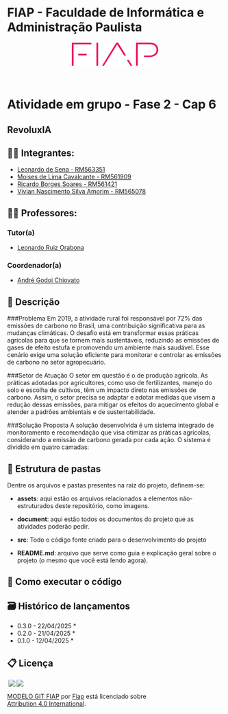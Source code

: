 # FIAP - Faculdade de Informática e Administração Paulista

<p align="center">
<a href= "https://www.fiap.com.br/"><img src="assets/logo-fiap.png" alt="FIAP - Faculdade de Informática e Admnistração Paulista" border="0" width=40% height=40%></a>
</p>

<br>

# Atividade em grupo - Fase 2 - Cap 6

## RevoluxIA

## 👨‍🎓 Integrantes: 
- <a href="https://www.linkedin.com/in/leonardosena/">Leonardo de Sena - RM563351</a>
- <a href="https://www.linkedin.com/in/moises-cavalcante-aaab24142/">Moises de Lima Cavalcante - RM561909</a>
- <a href="https://www.linkedin.com/in/ricardobsoares/">Ricardo Borges Soares - RM561421</a> 
- <a href="https://www.linkedin.com/in/vivian-amorim-245a46b7/">Vivian Nascimento Silva Amorim - RM565078</a> 

## 👩‍🏫 Professores:
### Tutor(a) 
- <a href="https://www.linkedin.com/in/leonardoorabona/">Leonardo Ruiz Orabona</a>
### Coordenador(a)
- <a href="https://www.linkedin.com/company/inova-fusca">André Godoi Chiovato</a>


## 📜 Descrição

###Problema
Em 2019, a atividade rural foi responsável por 72% das emissões de carbono no Brasil, uma contribuição significativa para as mudanças climáticas. O desafio está em transformar essas práticas agrícolas para que se tornem mais sustentáveis, reduzindo as emissões de gases de efeito estufa e promovendo um ambiente mais saudável. Esse cenário exige uma solução eficiente para monitorar e controlar as emissões de carbono no setor agropecuário.

###Setor de Atuação
O setor em questão é o de produção agrícola. As práticas adotadas por agricultores, como uso de fertilizantes, manejo do solo e escolha de cultivos, têm um impacto direto nas emissões de carbono. Assim, o setor precisa se adaptar e adotar medidas que visem a redução dessas emissões, para mitigar os efeitos do aquecimento global e atender a padrões ambientais e de sustentabilidade.

###Solução Proposta
A solução desenvolvida é um sistema integrado de monitoramento e recomendação que visa otimizar as práticas agrícolas, considerando a emissão de carbono gerada por cada ação. O sistema é dividido em quatro camadas:


## 📁 Estrutura de pastas

Dentre os arquivos e pastas presentes na raiz do projeto, definem-se:

- <b>assets</b>: aqui estão os arquivos relacionados a elementos não-estruturados deste repositório, como imagens.

- <b>document</b>: aqui estão todos os documentos do projeto que as atividades poderão pedir.

- <b>src</b>: Todo o código fonte criado para o desenvolvimento do projeto

- <b>README.md</b>: arquivo que serve como guia e explicação geral sobre o projeto (o mesmo que você está lendo agora).

## 🔧 Como executar o código



## 🗃 Histórico de lançamentos

* 0.3.0 - 22/04/2025
    * 
* 0.2.0 - 21/04/2025
    * 
* 0.1.0 - 12/04/2025
    *

## 📋 Licença

<img style="height:22px!important;margin-left:3px;vertical-align:text-bottom;" src="https://mirrors.creativecommons.org/presskit/icons/cc.svg?ref=chooser-v1"><img style="height:22px!important;margin-left:3px;vertical-align:text-bottom;" src="https://mirrors.creativecommons.org/presskit/icons/by.svg?ref=chooser-v1"><p xmlns:cc="http://creativecommons.org/ns#" xmlns:dct="http://purl.org/dc/terms/"><a property="dct:title" rel="cc:attributionURL" href="https://github.com/agodoi/template">MODELO GIT FIAP</a> por <a rel="cc:attributionURL dct:creator" property="cc:attributionName" href="https://fiap.com.br">Fiap</a> está licenciado sobre <a href="http://creativecommons.org/licenses/by/4.0/?ref=chooser-v1" target="_blank" rel="license noopener noreferrer" style="display:inline-block;">Attribution 4.0 International</a>.</p>
